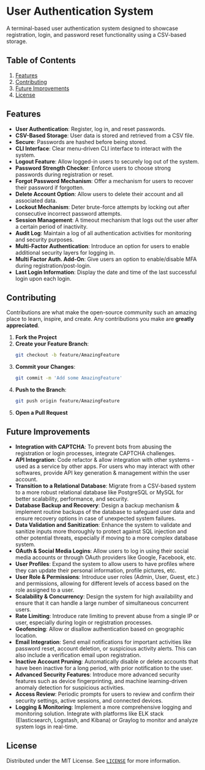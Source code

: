 # User Authentication System

A terminal-based user authentication system designed to showcase registration, login, and password reset functionality using a CSV-based storage.

## Table of Contents

1. [Features](#features)
2. [Contributing](#contributing)
3. [Future Improvements](#future-improvements)
4. [License](#license)

## Features

- **User Authentication**: Register, log in, and reset passwords.
- **CSV-Based Storage**: User data is stored and retrieved from a CSV file.
- **Secure**: Passwords are hashed before being stored.
- **CLI Interface**: Clear menu-driven CLI interface to interact with the system.
- **Logout Feature**: Allow logged-in users to securely log out of the system.
- **Password Strength Checker**: Enforce users to choose strong passwords during registration or reset.
- **Forgot Password Mechanism**: Offer a mechanism for users to recover their password if forgotten.
- **Delete Account Option**: Allow users to delete their account and all associated data.
- **Lockout Mechanism**: Deter brute-force attempts by locking out after consecutive incorrect password attempts.
- **Session Management**: A timeout mechanism that logs out the user after a certain period of inactivity.
- **Audit Log**: Maintain a log of all authentication activities for monitoring and security purposes.
- **Multi-Factor Authentication**: Introduce an option for users to enable additional security layers for logging in.
- **Multi Factor Auth. Add-On**: Give users an option to enable/disable MFA during registration/post-login.
- **Last Login Information**: Display the date and time of the last successful login upon each login.

## Contributing

Contributions are what make the open-source community such an amazing place to learn, inspire, and create. Any contributions you make are **greatly appreciated**.

1. **Fork the Project**
2. **Create your Feature Branch**: 
    ```bash
    git checkout -b feature/AmazingFeature
    ```
3. **Commit your Changes**: 
    ```bash
    git commit -m 'Add some AmazingFeature'
    ```
4. **Push to the Branch**: 
    ```bash
    git push origin feature/AmazingFeature
    ```
5. **Open a Pull Request**

## Future Improvements

- **Integration with CAPTCHA**: To prevent bots from abusing the registration or login processes, integrate CAPTCHA challenges.
- **API Integration**: Code refactor & allow integration with other systems - used as a service by other apps. For users who may interact with other softwares, provide API key generation & management within the user account.
- **Transition to a Relational Database**: Migrate from a CSV-based system to a more robust relational database like PostgreSQL or MySQL for better scalability, performance, and security.
- **Database Backup and Recovery**: Design a backup mechanism & implement routine backups of the database to safeguard user data and ensure recovery options in case of unexpected system failures.
- **Data Validation and Sanitization**: Enhance the system to validate and sanitize inputs more thoroughly to protect against SQL injection and other potential threats, especially if moving to a more complex database system.
- **OAuth & Social Media Logins**: Allow users to log in using their social media accounts or through OAuth providers like Google, Facebook, etc.
- **User Profiles**: Expand the system to allow users to have profiles where they can update their personal information, profile pictures, etc.
- **User Role & Permissions**: Introduce user roles (Admin, User, Guest, etc.) and permissions, allowing for different levels of access based on the role assigned to a user.
- **Scalability & Concurrency**: Design the system for high availability and ensure that it can handle a large number of simultaneous concurrent users.
- **Rate Limiting**: Introduce rate limiting to prevent abuse from a single IP or user, especially during login or registration processes.
- **Geofencing**: Allow or disallow authentication based on geographic location.
- **Email Integration**: Send email notifications for important activities like password reset, account deletion, or suspicious activity alerts. This can also include a verification email upon registration.
- **Inactive Account Pruning**: Automatically disable or delete accounts that have been inactive for a long period, with prior notification to the user.
- **Advanced Security Features**: Introduce more advanced security features such as device fingerprinting, and machine learning-driven anomaly detection for suspicious activities.
- **Access Review**: Periodic prompts for users to review and confirm their security settings, active sessions, and connected devices.
- **Logging & Monitoring**: Implement a more comprehensive logging and monitoring solution. Integrate with platforms like ELK stack (Elasticsearch, Logstash, and Kibana) or Graylog to monitor and analyze system logs in real-time.


## License

Distributed under the MIT License. See [`LICENSE`](https://github.com/siddhant-vij/User-Authentication-System/blob/main/LICENSE) for more information.